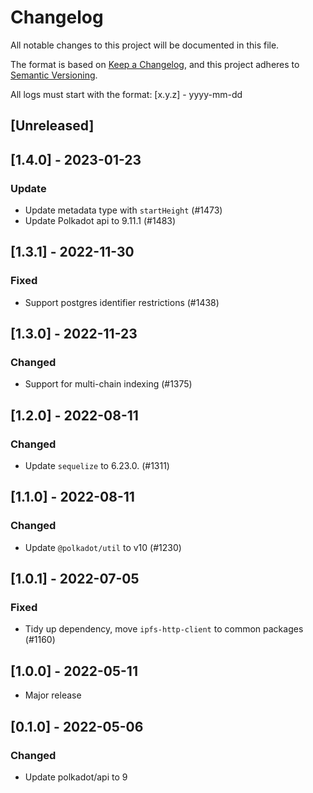 # Changelog
All notable changes to this project will be documented in this file.

The format is based on [Keep a Changelog](https://keepachangelog.com/en/1.0.0/),
and this project adheres to [Semantic Versioning](https://semver.org/spec/v2.0.0.html).

All logs must start with the format: [x.y.z] - yyyy-mm-dd

## [Unreleased]

## [1.4.0] - 2023-01-23
### Update
- Update metadata type with `startHeight` (#1473)
- Update Polkadot api to 9.11.1 (#1483)

## [1.3.1] - 2022-11-30
### Fixed
- Support postgres identifier restrictions (#1438)

## [1.3.0] - 2022-11-23
### Changed
- Support for multi-chain indexing (#1375)

## [1.2.0] - 2022-08-11
### Changed
- Update `sequelize` to 6.23.0. (#1311)

## [1.1.0] - 2022-08-11
### Changed
- Update `@polkadot/util` to v10 (#1230)

## [1.0.1] - 2022-07-05
### Fixed
- Tidy up dependency, move `ipfs-http-client` to common packages (#1160)

## [1.0.0] - 2022-05-11
- Major release

## [0.1.0] - 2022-05-06
### Changed
- Update polkadot/api to 9



